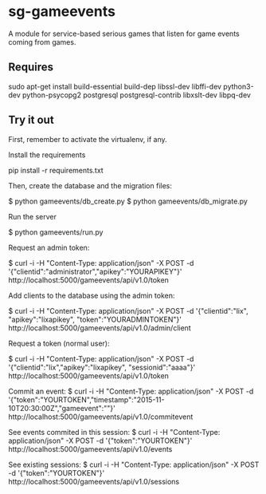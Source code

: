 # sg-gameevents
A module for service-based serious games that listen for game events coming from games.

## Requires

sudo apt-get install build-essential  build-dep libssl-dev libffi-dev python3-dev python-psycopg2 postgresql postgresql-contrib libxslt-dev libpq-dev




## Try it out

First, remember to activate the virtualenv, if any.

Install the requirements

pip install -r requirements.txt
 
Then, create the database and the migration files:

$ python gameevents/db_create.py
$ python gameevents/db_migrate.py

Run the server

$ python gameevents/run.py

Request an admin token:

$ curl -i -H "Content-Type: application/json" -X POST -d '{"clientid":"administrator","apikey":"YOURAPIKEY"}' http://localhost:5000/gameevents/api/v1.0/token

Add clients to the database using the admin token:


$ curl  -i -H "Content-Type: application/json" -X POST -d '{"clientid":"lix", "apikey":"lixapikey", "token":"YOURADMINTOKEN"}' http://localhost:5000/gameevents/api/v1.0/admin/client


Request a token (normal user):

$ curl -i -H "Content-Type: application/json" -X POST -d '{"clientid":"lix","apikey":"lixapikey", "sessionid":"aaaa"}' http://localhost:5000/gameevents/api/v1.0/token

Commit an event:
$ curl -i -H "Content-Type: application/json" -X POST -d '{"token":"YOURTOKEN","timestamp":"2015-11-10T20:30:00Z","gameevent":"<test></test>"}' http://localhost:5000/gameevents/api/v1.0/commitevent

See events commited in this session:
$ curl -i -H "Content-Type: application/json" -X POST -d '{"token":"YOURTOKEN"}' http://localhost:5000/gameevents/api/v1.0/events

See existing sessions:
$ curl -i -H "Content-Type: application/json" -X POST -d '{"token":"YOURTOKEN"}' http://localhost:5000/gameevents/api/v1.0/sessions
